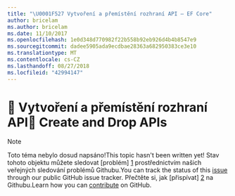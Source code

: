 ```yaml
---
title: "\U0001F527 Vytvoření a přemístění rozhraní API – EF Core"
author: bricelam
ms.author: bricelam
ms.date: 11/10/2017
ms.openlocfilehash: 1e0d348d770982f22b558b92eb926d4b4b8547e9
ms.sourcegitcommit: dadee5905ada9ecdbae28363a682950383ce3e10
ms.translationtype: MT
ms.contentlocale: cs-CZ
ms.lasthandoff: 08/27/2018
ms.locfileid: "42994147"
---
```

# <a name="-create-and-drop-apis"></a><span data-ttu-id="2128b-102">🔧 Vytvoření a přemístění rozhraní API</span><span class="sxs-lookup"><span data-stu-id="2128b-102">🔧 Create and Drop APIs</span></span>

> [!NOTE]
> <span data-ttu-id="2128b-103">Toto téma nebylo dosud napsáno!</span><span class="sxs-lookup"><span data-stu-id="2128b-103">This topic hasn't been written yet!</span></span> <span data-ttu-id="2128b-104">Stav tohoto objektu můžete sledovat [problém] [ 1] prostřednictvím našich veřejných sledování problémů Githubu.</span><span class="sxs-lookup"><span data-stu-id="2128b-104">You can track the status of this [issue][1] through our public GitHub issue tracker.</span></span> <span data-ttu-id="2128b-105">Přečtěte si, jak [přispívat] [ 2] na Githubu.</span><span class="sxs-lookup"><span data-stu-id="2128b-105">Learn how you can [contribute][2] on GitHub.</span></span>


  [1]: https://github.com/aspnet/EntityFramework.Docs/issues/549
  [2]: https://github.com/aspnet/EntityFramework.Docs/blob/master/CONTRIBUTING.md

